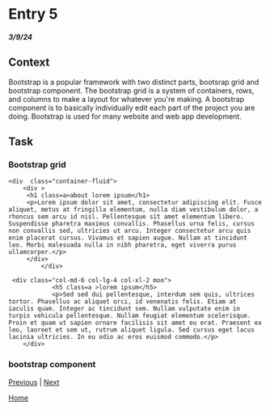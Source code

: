 # Entry 5
##### 3/9/24

## Context
Bootstrap is a popular framework with two distinct parts, bootsrap grid and bootstrap component. The bootstrap grid is a system of containers, rows, and  columns to make a layout for whatever you're making. A bootstrap component is to basically individually edit each part of the project you are doing. Bootstrap is used for many website and web app development. 

## Task
### Bootstrap grid
````
<div  class="container-fluid">
    <div >
     <h1 class=a>about lorem ipsum</h1>
     <p>Lorem ipsum dolor sit amet, consectetur adipiscing elit. Fusce aliquet, metus at fringilla elementum, nulla diam vestibulum dolor, a rhoncus sem arcu id nisl. Pellentesque sit amet elementum libero. Suspendisse pharetra maximus convallis. Phasellus urna felis, cursus non convallis sed, ultricies ut arcu. Integer consectetur arcu quis enim placerat cursus. Vivamus et sapien augue. Nullam at tincidunt leo. Morbi malesuada nulla in nibh pharetra, eget viverra purus ullamcorper.</p>
     </div>
         </div>

````

````
 <div class="col-md-6 col-lg-4 col-xl-2 moo">
            <h5 class=a >lorem ipsum</h5>
            <p>Sed sed dui pellentesque, interdum sem quis, ultrices tortor. Phasellus ac aliquet orci, id venenatis felis. Etiam at iaculis quam. Integer ac tincidunt sem. Nullam vulputate enim in turpis vehicula pellentesque. Nullam feugiat elementum scelerisque. Proin et quam ut sapien ornare facilisis sit amet eu erat. Praesent ex leo, laoreet et sem ut, rutrum aliquet ligula. Sed cursus eget lacus lacinia ultricies. In eu odio ac eros euismod commodo.</p>
    </div>

````
### bootstrap component





[Previous](entry04.md) | [Next](entry06.md)

[Home](../README.md)
